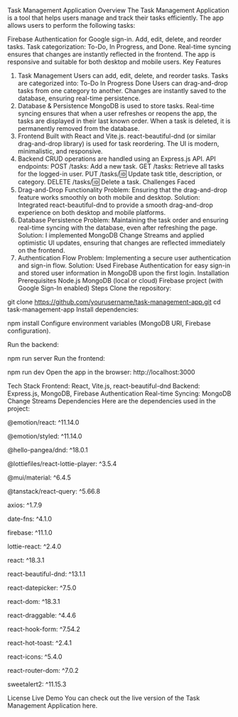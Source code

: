 Task Management Application
Overview
The Task Management Application is a tool that helps users manage and track their tasks efficiently. The app allows users to perform the following tasks:

Firebase Authentication for Google sign-in.
Add, edit, delete, and reorder tasks.
Task categorization: To-Do, In Progress, and Done.
Real-time syncing ensures that changes are instantly reflected in the frontend.
The app is responsive and suitable for both desktop and mobile users.
Key Features
1. Task Management
Users can add, edit, delete, and reorder tasks.
Tasks are categorized into:
To-Do
In Progress
Done
Users can drag-and-drop tasks from one category to another.
Changes are instantly saved to the database, ensuring real-time persistence.
2. Database & Persistence
MongoDB is used to store tasks.
Real-time syncing ensures that when a user refreshes or reopens the app, the tasks are displayed in their last known order.
When a task is deleted, it is permanently removed from the database.
4. Frontend
Built with React and Vite.js.
react-beautiful-dnd (or similar drag-and-drop library) is used for task reordering.
The UI is modern, minimalistic, and responsive.
5. Backend
CRUD operations are handled using an Express.js API.
API endpoints:
POST /tasks: Add a new task.
GET /tasks: Retrieve all tasks for the logged-in user.
PUT /tasks/:id: Update task title, description, or category.
DELETE /tasks/:id: Delete a task.
Challenges Faced
1. Drag-and-Drop Functionality
Problem: Ensuring that the drag-and-drop feature works smoothly on both mobile and desktop.
Solution: Integrated react-beautiful-dnd to provide a smooth drag-and-drop experience on both desktop and mobile platforms.
2. Database Persistence
Problem: Maintaining the task order and ensuring real-time syncing with the database, even after refreshing the page.
Solution: I implemented MongoDB Change Streams and applied optimistic UI updates, ensuring that changes are reflected immediately on the frontend.
3. Authentication Flow
Problem: Implementing a secure user authentication and sign-in flow.
Solution: Used Firebase Authentication for easy sign-in and stored user information in MongoDB upon the first login.
Installation
Prerequisites
Node.js
MongoDB (local or cloud)
Firebase project (with Google Sign-In enabled)
Steps
Clone the repository:

git clone https://github.com/yourusername/task-management-app.git
cd task-management-app
Install dependencies:

npm install
Configure environment variables (MongoDB URI, Firebase configuration).

Run the backend:

npm run server
Run the frontend:

npm run dev
Open the app in the browser: http://localhost:3000

Tech Stack
Frontend: React, Vite.js, react-beautiful-dnd
Backend: Express.js, MongoDB, Firebase Authentication
Real-time Syncing: MongoDB Change Streams
Dependencies
Here are the dependencies used in the project:

@emotion/react: ^11.14.0

@emotion/styled: ^11.14.0

@hello-pangea/dnd: ^18.0.1

@lottiefiles/react-lottie-player: ^3.5.4

@mui/material: ^6.4.5

@tanstack/react-query: ^5.66.8

axios: ^1.7.9

date-fns: ^4.1.0

firebase: ^11.1.0

lottie-react: ^2.4.0

react: ^18.3.1

react-beautiful-dnd: ^13.1.1

react-datepicker: ^7.5.0

react-dom: ^18.3.1

react-draggable: ^4.4.6

react-hook-form: ^7.54.2

react-hot-toast: ^2.4.1

react-icons: ^5.4.0

react-router-dom: ^7.0.2

sweetalert2: ^11.15.3

License
Live Demo
You can check out the live version of the Task Management Application here.
